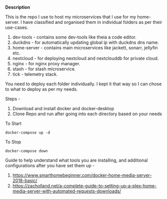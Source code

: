 **Description**

This is the repo I use to host my microservices that I use for my home-server. 
I have classified and organised them in individual folders as per their use-cases.

1. dev-tools - contains some dev-tools like theia a code editor.
2. duckdns - for automatically updating global ip with duckdns dns name.
3. home-server - contains main microservices like jackett, sonarr, jellyfin etc.
4. nextcloud - for deploying nextcloud and nextclouddb for private cloud.
5. nginx - for nginx proxy manager.
6. stash - for stash microservice.
7. tick - telemetry stack.

You need to deploy each folder individually. I kept it that way so I can chose to what to deploy as per my needs.

Steps -

1. Download and install docker and docker-desktop
2. Clone Repo and run after going into each directory based on your needs

To Start
```
docker-compose up -d
```

To Stop
```
docker-compose down
```

Guide to help understand what tools you are installing, and additional configurations after you have set them up - 
1. https://www.smarthomebeginner.com/docker-home-media-server-2018-basic/
2. https://zacholland.net/a-complete-guide-to-setting-up-a-plex-home-media-server-with-automated-requests-downloads/
